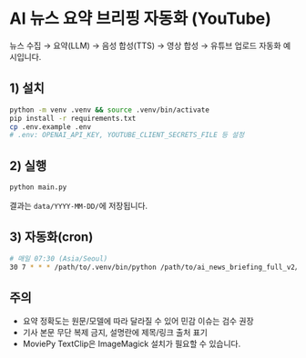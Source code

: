 # AI 뉴스 요약 브리핑 자동화 (YouTube)

뉴스 수집 → 요약(LLM) → 음성 합성(TTS) → 영상 합성 → 유튜브 업로드 자동화 예시입니다.

## 1) 설치
```bash
python -m venv .venv && source .venv/bin/activate
pip install -r requirements.txt
cp .env.example .env
# .env: OPENAI_API_KEY, YOUTUBE_CLIENT_SECRETS_FILE 등 설정
```

## 2) 실행
```bash
python main.py
```
결과는 `data/YYYY-MM-DD/`에 저장됩니다.

## 3) 자동화(cron)
```bash
# 매일 07:30 (Asia/Seoul)
30 7 * * * /path/to/.venv/bin/python /path/to/ai_news_briefing_full_v2/main.py >> /path/to/run.log 2>&1
```

## 주의
- 요약 정확도는 원문/모델에 따라 달라질 수 있어 민감 이슈는 검수 권장
- 기사 본문 무단 복제 금지, 설명란에 제목/링크 출처 표기
- MoviePy TextClip은 ImageMagick 설치가 필요할 수 있습니다.
